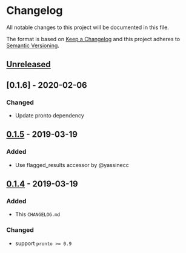# Changelog
All notable changes to this project will be documented in this file.

The format is based on [Keep a Changelog](http://keepachangelog.com/en/1.0.0/)
and this project adheres to [Semantic Versioning](http://semver.org/spec/v2.0.0.html).

## [Unreleased]

## [0.1.6] - 2020-02-06
### Changed
- Update pronto dependency

## [0.1.5] - 2019-03-19
### Added
- Use flagged_results accessor by @yassinecc

## [0.1.4] - 2019-03-19
### Added
- This `CHANGELOG.md`

### Changed
- support `pronto >= 0.9`

[Unreleased]: https://github.com/grodowski/pronto-undercover/compare/v0.1.5...HEAD
[0.1.5]: https://github.com/grodowski/pronto-undercover/compare/v0.1.4...v0.1.5
[0.1.4]: https://github.com/grodowski/pronto-undercover/compare/v0.1.3...v0.1.4
